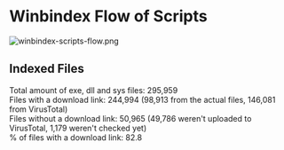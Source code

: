 # Winbindex Flow of Scripts

![winbindex-scripts-flow.png](winbindex-scripts-flow.png)

## Indexed Files

<!--FileStats-->
Total amount of exe, dll and sys files: 295,959  
Files with a download link: 244,994 (98,913 from the actual files, 146,081 from VirusTotal)  
Files without a download link: 50,965 (49,786 weren't uploaded to VirusTotal, 1,179 weren't checked yet)  
% of files with a download link: 82.8  
<!--/FileStats-->
